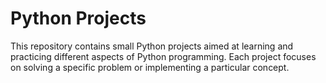 
# Python Projects

This repository contains small Python projects aimed at learning and practicing different aspects of Python programming. Each project focuses on solving a specific problem or implementing a particular concept.
